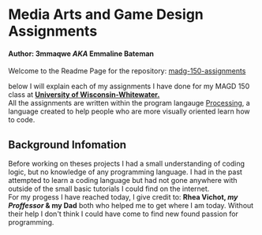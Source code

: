 # Media Arts and Game Design Assignments
#### Author: 3mmaqwe _AKA_ Emmaline Bateman  
Welcome to the Readme Page for the repository: [madg-150-assignments](https://github.com/3mmaqwe/madg-150-asssignments)

  below I will explain each of my assignments I have done for my MAGD 150 class at [**University of Wisconsin-Whitewater.**](http://www.uww.edu/)  
All the assignments are written within the program langauge [Processing](https://processing.org/), a language created to help people who are more visually oriented learn how to code.  

## Background Infomation  
 Before working on theses projects I had a small understanding of coding logic, but no knowledge of any programming language. I had in the past attempted to learn a coding language but had not gone anywhere with outside of the small basic tutorials I could find on the internet.   
 For my progess I have reached today, I give credit to: **Rhea Vichot, _my Proffessor_ & my Dad** both who helped me to get where I am today. Without their help I don't think I could have come to find new found passion for programming. 
 

 

